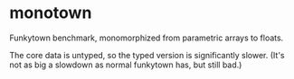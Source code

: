 monotown
========

Funkytown benchmark, monomorphized from parametric arrays to floats.

The core data is untyped, so the typed version is significantly slower.
(It's not as big a slowdown as normal funkytown has, but still bad.)
